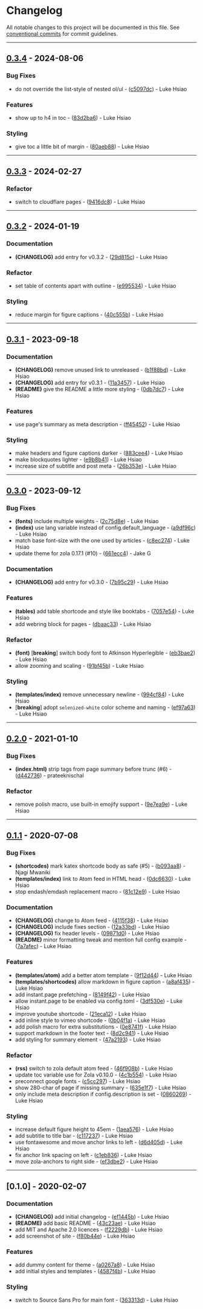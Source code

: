 # Changelog

All notable changes to this project will be documented in this file. See [conventional commits](https://www.conventionalcommits.org/) for commit guidelines.

---
## [0.3.4](https://github.com/lukehsiao/zola-pickles/compare/v0.3.3..v0.3.4) - 2024-08-06

### Bug Fixes

- do not override the list-style of nested ol/ul - ([c5097dc](https://github.com/lukehsiao/zola-pickles/commit/c5097dc08c8672506e5c19181ab241f98260b0b4)) - Luke Hsiao

### Features

- show up to h4 in toc - ([83d2ba6](https://github.com/lukehsiao/zola-pickles/commit/83d2ba6427069ae40c65412d629800912449719a)) - Luke Hsiao

### Styling

- give toc a little bit of margin - ([80aeb88](https://github.com/lukehsiao/zola-pickles/commit/80aeb88300580da2dbca76e98ce5e7bc3b61d14f)) - Luke Hsiao

---
## [0.3.3](https://github.com/lukehsiao/zola-pickles/compare/v0.3.2..v0.3.3) - 2024-02-27

### Refactor

- switch to cloudflare pages - ([9416dc8](https://github.com/lukehsiao/zola-pickles/commit/9416dc8beb8cf9e60f23443281c55fe57ed17ae0)) - Luke Hsiao

---
## [0.3.2](https://github.com/lukehsiao/zola-pickles/compare/v0.3.1..v0.3.2) - 2024-01-19

### Documentation

- **(CHANGELOG)** add entry for v0.3.2 - ([29d815c](https://github.com/lukehsiao/zola-pickles/commit/29d815ceaefbf21e6de2296dc37313bba8a43c68)) - Luke Hsiao

### Refactor

- set table of contents apart with outline - ([e995534](https://github.com/lukehsiao/zola-pickles/commit/e995534b0c8ef526a0aa01f86ef6b40984d3b1a1)) - Luke Hsiao

### Styling

- reduce margin for figure captions - ([40c555b](https://github.com/lukehsiao/zola-pickles/commit/40c555b2dbefcd09e933f05068f81c4c80bdea56)) - Luke Hsiao

---
## [0.3.1](https://github.com/lukehsiao/zola-pickles/compare/v0.3.0..v0.3.1) - 2023-09-18

### Documentation

- **(CHANGELOG)** remove unused link to unreleased - ([b1f88bd](https://github.com/lukehsiao/zola-pickles/commit/b1f88bd29ded8a7229ad5f832f10ad79a1384386)) - Luke Hsiao
- **(CHANGELOG)** add entry for v0.3.1 - ([11a3457](https://github.com/lukehsiao/zola-pickles/commit/11a345739f3623674e2bcd0d76b8d56610d088c5)) - Luke Hsiao
- **(README)** give the README a little more styling - ([0db7dc7](https://github.com/lukehsiao/zola-pickles/commit/0db7dc76a02b682a0d90576386ccf1ef1563e0f6)) - Luke Hsiao

### Features

- use page's summary as meta description - ([ff45452](https://github.com/lukehsiao/zola-pickles/commit/ff45452c9fe211964114977c44b03eb279d1de25)) - Luke Hsiao

### Styling

- make headers and figure captions darker - ([883cee4](https://github.com/lukehsiao/zola-pickles/commit/883cee4fcb5034b773dac4f898f4a6a39b3253d9)) - Luke Hsiao
- make blockquotes lighter - ([e9b8b41](https://github.com/lukehsiao/zola-pickles/commit/e9b8b41a44c695ceae180a85ea46dadf3866794c)) - Luke Hsiao
- increase size of subtitle and post meta - ([26b353e](https://github.com/lukehsiao/zola-pickles/commit/26b353e6d64098503dcfa26fa9e266fd9131f499)) - Luke Hsiao

---
## [0.3.0](https://github.com/lukehsiao/zola-pickles/compare/v0.2.0..v0.3.0) - 2023-09-12

### Bug Fixes

- **(fonts)** include multiple weights - ([2c75d8e](https://github.com/lukehsiao/zola-pickles/commit/2c75d8ee1ed7259749ffaed54f7754a6d2a732fd)) - Luke Hsiao
- **(index)** use lang variable instead of config.default_language - ([a9df96c](https://github.com/lukehsiao/zola-pickles/commit/a9df96c8a1a4f2302624b1f60601f2773c4d0066)) - Luke Hsiao
- match base font-size with the one used by articles - ([c8ec274](https://github.com/lukehsiao/zola-pickles/commit/c8ec2745c955a733e00ed2b9692469d95f2e8d5b)) - Luke Hsiao
- update theme for zola 0.17.1 (#10) - ([661ecc4](https://github.com/lukehsiao/zola-pickles/commit/661ecc434a9dccacaa40c6bd91d4aa09361b177e)) - Jake G

### Documentation

- **(CHANGELOG)** add entry for v0.3.0 - ([7b95c29](https://github.com/lukehsiao/zola-pickles/commit/7b95c297a23f146643c8da65cd144a106a4c8b95)) - Luke Hsiao

### Features

- **(tables)** add table shortcode and style like booktabs - ([7057e54](https://github.com/lukehsiao/zola-pickles/commit/7057e541d68d3d5c76e2e76c440d1e7a1b5c01d0)) - Luke Hsiao
- add webring block for pages - ([dbaac33](https://github.com/lukehsiao/zola-pickles/commit/dbaac3387fc9d352faf802d83b864699cc7f773a)) - Luke Hsiao

### Refactor

- **(font)** [**breaking**] switch body font to Atkinson Hyperlegible - ([eb3bae2](https://github.com/lukehsiao/zola-pickles/commit/eb3bae2efa2ea9e71d6a6230f8a40fbb6f9931f1)) - Luke Hsiao
- allow zooming and scaling - ([91bf45b](https://github.com/lukehsiao/zola-pickles/commit/91bf45b1303f34588d8716b40570c91f278e1243)) - Luke Hsiao

### Styling

- **(templates/index)** remove unnecessary newline - ([994cf84](https://github.com/lukehsiao/zola-pickles/commit/994cf84e5a05093abd894e7eaeaf5f02e3b3535c)) - Luke Hsiao
-  [**breaking**] adopt `selenized-white` color scheme and naming - ([ef97a63](https://github.com/lukehsiao/zola-pickles/commit/ef97a63a572947103ee674ac032c1795b5767573)) - Luke Hsiao

---
## [0.2.0](https://github.com/lukehsiao/zola-pickles/compare/v0.1.1..v0.2.0) - 2021-01-10

### Bug Fixes

- **(index.html)** strip tags from page summary before trunc (#6) - ([d442736](https://github.com/lukehsiao/zola-pickles/commit/d4427362b658bd7b4c0cf984a882aad6f891cc79)) - prateeknischal

### Refactor

- remove polish macro, use built-in emojify support - ([9e7ea9e](https://github.com/lukehsiao/zola-pickles/commit/9e7ea9e9a0e567c28e0fd81082ca81ca2cae24d7)) - Luke Hsiao

---
## [0.1.1](https://github.com/lukehsiao/zola-pickles/compare/v0.1.0..v0.1.1) - 2020-07-08

### Bug Fixes

- **(shortcodes)** mark katex shortcode body as safe (#5) - ([b093aa8](https://github.com/lukehsiao/zola-pickles/commit/b093aa816e117cf2886d195239657ea89585445f)) - Njagi Mwaniki
- **(templates/index)** link to Atom feed in HTML head - ([0dc6630](https://github.com/lukehsiao/zola-pickles/commit/0dc6630724225d1e16b7ac7cd37f6e3a6c83202f)) - Luke Hsiao
- stop endash/emdash replacement macro - ([81c12e9](https://github.com/lukehsiao/zola-pickles/commit/81c12e9583b1e80ec850c7bdc165cd371139216f)) - Luke Hsiao

### Documentation

- **(CHANGELOG)** change to Atom feed - ([4115f38](https://github.com/lukehsiao/zola-pickles/commit/4115f383217493c7226f3625fe738eb9ffec9e03)) - Luke Hsiao
- **(CHANGELOG)** include fixes section - ([12a33bd](https://github.com/lukehsiao/zola-pickles/commit/12a33bd3359e5a3ebb4d72abe30c3451bfc7ec81)) - Luke Hsiao
- **(CHANGELOG)** fix header levels - ([09871d0](https://github.com/lukehsiao/zola-pickles/commit/09871d07d6f4f90d8e47fb5f7b6da24a8d65d702)) - Luke Hsiao
- **(README)** minor formatting tweak and mention full config example - ([7a7afec](https://github.com/lukehsiao/zola-pickles/commit/7a7afecc47c2f88903880d7ed1fb024c537b4903)) - Luke Hsiao

### Features

- **(templates/atom)** add a better atom template - ([9f12d44](https://github.com/lukehsiao/zola-pickles/commit/9f12d44e09729a0b228f465115f1877c179c389e)) - Luke Hsiao
- **(templates/shortcodes)** allow markdown in figure caption - ([a8af435](https://github.com/lukehsiao/zola-pickles/commit/a8af4350f14c247228af982df7111b3625021f79)) - Luke Hsiao
- add instant.page prefetching - ([8149f42](https://github.com/lukehsiao/zola-pickles/commit/8149f4238eb9f37b01666ea1d359ee1a0e87924e)) - Luke Hsiao
- allow instant.page to be enabled via config.toml - ([3df530e](https://github.com/lukehsiao/zola-pickles/commit/3df530e1745f2ed9cf0c97f40ae362347230ce02)) - Luke Hsiao
- improve youtube shortcode - ([21eca12](https://github.com/lukehsiao/zola-pickles/commit/21eca12b608522c6db75360b4bcd513186073a8d)) - Luke Hsiao
- add inline style to vimeo shortcode - ([0b04f1a](https://github.com/lukehsiao/zola-pickles/commit/0b04f1a8a3b42f621d8a2d9da5f3f4469f54eac1)) - Luke Hsiao
- add polish macro for extra substitutions - ([0e8741f](https://github.com/lukehsiao/zola-pickles/commit/0e8741ff8dd219656d7d9ca9809dcb30b0680e1d)) - Luke Hsiao
- support markdown in the footer text - ([8d2c941](https://github.com/lukehsiao/zola-pickles/commit/8d2c94195a4783b6620d1566314c0893e78c7362)) - Luke Hsiao
- add styling for summary element - ([47a2193](https://github.com/lukehsiao/zola-pickles/commit/47a219381b8752338908341b3bdae5d2399bee16)) - Luke Hsiao

### Refactor

- **(rss)** switch to zola default atom feed - ([46f908b](https://github.com/lukehsiao/zola-pickles/commit/46f908be09da0963ee865fce7f31dd675171f05d)) - Luke Hsiao
- update toc variable use for Zola v0.10.0 - ([4c1b554](https://github.com/lukehsiao/zola-pickles/commit/4c1b5549adb40b58aeee1a68a397dbe3f65260a0)) - Luke Hsiao
- preconnect google fonts - ([c5cc297](https://github.com/lukehsiao/zola-pickles/commit/c5cc297c0a66dad3d5241916fcf8c97927acb4fb)) - Luke Hsiao
- show 280-char of page if missing summary - ([635e1f7](https://github.com/lukehsiao/zola-pickles/commit/635e1f788b5d91d66cb17f549e518daaf15ed4b1)) - Luke Hsiao
- only include meta description if config.description is set - ([0860269](https://github.com/lukehsiao/zola-pickles/commit/0860269fd286f4201dca1516e884d57bb8b32a60)) - Luke Hsiao

### Styling

- increase default figure height to 45em - ([1aea576](https://github.com/lukehsiao/zola-pickles/commit/1aea5763655c6c004bda08452650b42f4bca9ed4)) - Luke Hsiao
- add subtitle to title bar - ([c117237](https://github.com/lukehsiao/zola-pickles/commit/c117237351e0d69fe3bbfb36f8c115426f27421d)) - Luke Hsiao
- use fontawesome and move anchor links to left - ([d6d405d](https://github.com/lukehsiao/zola-pickles/commit/d6d405d1e0541ee7fd04a9b24004ec930a6d8946)) - Luke Hsiao
- fix anchor link spacing on left - ([c1eb836](https://github.com/lukehsiao/zola-pickles/commit/c1eb836c1f1f0b66bd333c6808b6ea77238ab759)) - Luke Hsiao
- move zola-anchors to right side - ([ef3dbe2](https://github.com/lukehsiao/zola-pickles/commit/ef3dbe267d6bfb0ae1dc1f67c6e5562929598195)) - Luke Hsiao

---
## [0.1.0] - 2020-02-07

### Documentation

- **(CHANGELOG)** add initial changelog - ([ef1445b](https://github.com/lukehsiao/zola-pickles/commit/ef1445b9f927299cea17b0e94e85d83221c24509)) - Luke Hsiao
- **(README)** add basic README - ([43c23ae](https://github.com/lukehsiao/zola-pickles/commit/43c23ae959e6685fd95cea4515b6d9a892700580)) - Luke Hsiao
- add MIT and Apache 2.0 licences - ([f2229db](https://github.com/lukehsiao/zola-pickles/commit/f2229dbc87519ba82cef8a7018f2cd0f886f0a4e)) - Luke Hsiao
- add screenshot of site - ([f80b44e](https://github.com/lukehsiao/zola-pickles/commit/f80b44ef696a91139e86c17981fb81554d4a1054)) - Luke Hsiao

### Features

- add dummy content for theme - ([a0267a8](https://github.com/lukehsiao/zola-pickles/commit/a0267a8cf2d7adccfea0383c007da143f9c3a32a)) - Luke Hsiao
- add initial styles and templates - ([4587f4b](https://github.com/lukehsiao/zola-pickles/commit/4587f4b56e95ce6c8303992663017f9382350026)) - Luke Hsiao

### Styling

- switch to Source Sans Pro for main font - ([363313d](https://github.com/lukehsiao/zola-pickles/commit/363313d983fa4f00d550bf9339da9d8c12dde996)) - Luke Hsiao
